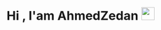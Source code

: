 <h1>
  Hi , I'am AhmedZedan
  <img src="https://media.giphy.com/media/hvRJCLFzcasrR4ia7z/giphy.gif" width="30px"/>
</h1>
